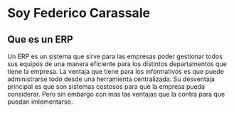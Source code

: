 # Soy Federico Carassale

## Que es un ERP

Un ERP es un sistema que sirve para las empresas poder gestionar todos sus equipos de una manera eficiente para los distintos departamentos que tiene la empresa. La ventaja que tiene para los informativos es que puede administrarse todo desde una herramienta centralizada. 
Su desventaja principal es que son sistemas costosos para que la empresa pueda considerar. Pero sin embargo con mas las ventajas que la contra para que puedan imlementarse. 
